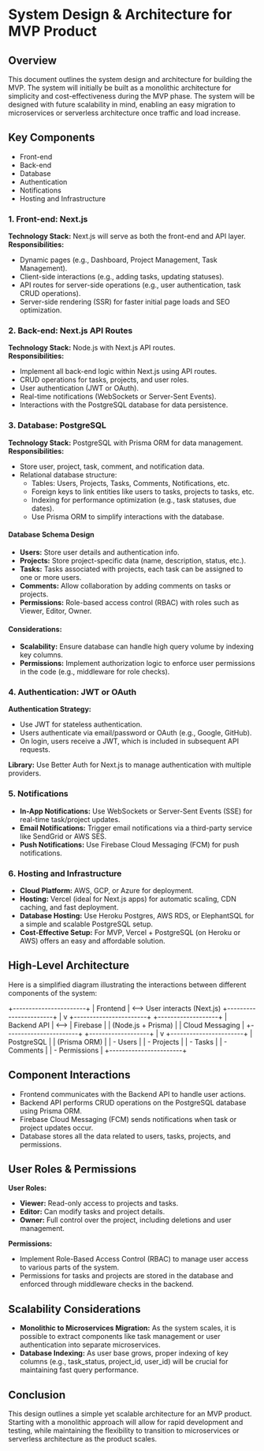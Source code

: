 # System Design & Architecture for MVP Product

## Overview
This document outlines the system design and architecture for building the MVP. The system will initially be built as a monolithic architecture for simplicity and cost-effectiveness during the MVP phase. The system will be designed with future scalability in mind, enabling an easy migration to microservices or serverless architecture once traffic and load increase.

## Key Components
- Front-end
- Back-end
- Database
- Authentication
- Notifications
- Hosting and Infrastructure

### 1. Front-end: Next.js
**Technology Stack:** Next.js will serve as both the front-end and API layer.  
**Responsibilities:**
- Dynamic pages (e.g., Dashboard, Project Management, Task Management).
- Client-side interactions (e.g., adding tasks, updating statuses).
- API routes for server-side operations (e.g., user authentication, task CRUD operations).
- Server-side rendering (SSR) for faster initial page loads and SEO optimization.

### 2. Back-end: Next.js API Routes
**Technology Stack:** Node.js with Next.js API routes.  
**Responsibilities:**
- Implement all back-end logic within Next.js using API routes.
- CRUD operations for tasks, projects, and user roles.
- User authentication (JWT or OAuth).
- Real-time notifications (WebSockets or Server-Sent Events).
- Interactions with the PostgreSQL database for data persistence.

### 3. Database: PostgreSQL
**Technology Stack:** PostgreSQL with Prisma ORM for data management.  
**Responsibilities:**
- Store user, project, task, comment, and notification data.
- Relational database structure:
    - Tables: Users, Projects, Tasks, Comments, Notifications, etc.
    - Foreign keys to link entities like users to tasks, projects to tasks, etc.
    - Indexing for performance optimization (e.g., task statuses, due dates).
    - Use Prisma ORM to simplify interactions with the database.

#### Database Schema Design
- **Users:** Store user details and authentication info.
- **Projects:** Store project-specific data (name, description, status, etc.).
- **Tasks:** Tasks associated with projects, each task can be assigned to one or more users.
- **Comments:** Allow collaboration by adding comments on tasks or projects.
- **Permissions:** Role-based access control (RBAC) with roles such as Viewer, Editor, Owner.

#### Considerations:
- **Scalability:** Ensure database can handle high query volume by indexing key columns.
- **Permissions:** Implement authorization logic to enforce user permissions in the code (e.g., middleware for role checks).

### 4. Authentication: JWT or OAuth
**Authentication Strategy:**
- Use JWT for stateless authentication.
- Users authenticate via email/password or OAuth (e.g., Google, GitHub).
- On login, users receive a JWT, which is included in subsequent API requests.

**Library:** Use Better Auth for Next.js to manage authentication with multiple providers.

### 5. Notifications
- **In-App Notifications:** Use WebSockets or Server-Sent Events (SSE) for real-time task/project updates.
- **Email Notifications:** Trigger email notifications via a third-party service like SendGrid or AWS SES.
- **Push Notifications:** Use Firebase Cloud Messaging (FCM) for push notifications.

### 6. Hosting and Infrastructure
- **Cloud Platform:** AWS, GCP, or Azure for deployment.
- **Hosting:** Vercel (ideal for Next.js apps) for automatic scaling, CDN caching, and fast deployment.
- **Database Hosting:** Use Heroku Postgres, AWS RDS, or ElephantSQL for a simple and scalable PostgreSQL setup.
- **Cost-Effective Setup:** For MVP, Vercel + PostgreSQL (on Heroku or AWS) offers an easy and affordable solution.

## High-Level Architecture
Here is a simplified diagram illustrating the interactions between different components of the system:

+-----------------------+
|       Frontend        | <--> User interacts (Next.js)
+-----------------------+
           |
           v
+-----------------------+        +-------------------+
|      Backend API      | <-->  |     Firebase      |
|    (Node.js + Prisma) |        | Cloud Messaging   |
+-----------------------+        +-------------------+
           |
           v
+-----------------------+
|      PostgreSQL       |
|  (Prisma ORM)         |
| - Users               |
| - Projects            |
| - Tasks               |
| - Comments            |
| - Permissions         |
+-----------------------+

## Component Interactions
- Frontend communicates with the Backend API to handle user actions.
- Backend API performs CRUD operations on the PostgreSQL database using Prisma ORM.
- Firebase Cloud Messaging (FCM) sends notifications when task or project updates occur.
- Database stores all the data related to users, tasks, projects, and permissions.

## User Roles & Permissions
**User Roles:**
- **Viewer:** Read-only access to projects and tasks.
- **Editor:** Can modify tasks and project details.
- **Owner:** Full control over the project, including deletions and user management.

**Permissions:**
- Implement Role-Based Access Control (RBAC) to manage user access to various parts of the system.
- Permissions for tasks and projects are stored in the database and enforced through middleware checks in the backend.

## Scalability Considerations
- **Monolithic to Microservices Migration:** As the system scales, it is possible to extract components like task management or user authentication into separate microservices.
- **Database Indexing:** As user base grows, proper indexing of key columns (e.g., task_status, project_id, user_id) will be crucial for maintaining fast query performance.

## Conclusion
This design outlines a simple yet scalable architecture for an MVP product. Starting with a monolithic approach will allow for rapid development and testing, while maintaining the flexibility to transition to microservices or serverless architecture as the product scales.